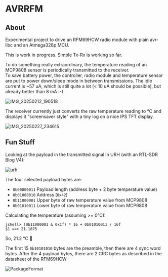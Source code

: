 # AVRRFM

## About

Experimental project to drive an RFM69HCW radio module with plain avr-libc
and an Atmega328p MCU.  

This is work in progress. Simple Tx-Rx is working so far.  

To do something really extraordinary, the temperature reading of an MCP9808
sensor is periodically transmitted to the receiver.  
To save battery power, the controller, radio module and temperature sensor 
are put to power down/sleep mode in between transmissions. The idle current 
is ~57 uA, which is still quite a lot (< 10 uA should be possible), but already 
better than 8 mA :-)

![IMG_20250212_190518](https://github.com/user-attachments/assets/dd87b7de-c97d-4ecb-ab24-f5a34b849914)

The receiver currently just converts the raw temperature reading to °C and 
displays it "screensaver style" with a tiny log on a nice IPS TFT display.

![IMG_20250227_234615](https://github.com/user-attachments/assets/14fe1841-46ef-48e8-8049-b5c7a1bcf857)

## Fun Stuff

Looking at the payload in the transmitted signal in URH (with an RTL-SDR Blog V4):

![urh](https://github.com/user-attachments/assets/4c0b159a-5ae9-444c-99f1-6edc385ba4b1)

The four selected payload bytes are:  

- `0b00000011` Payload length (address byte + 2 byte temperature value)
- `0b01000010` Address (`0x42`)
- `0b11000001` Upper byte of raw temperature value from MCP9808
- `0b01010011` Lower byte of raw temperature value from MCP9808

Calculating the temperature (assuming >= 0°C):  

    jshell> (0b11000001 & 0x1f) * 16 + 0b01010011 / 16f
    $1 ==> 21.1875

So, 21.2 °C 🙂

The first 15 `0b10101010` bytes are the preamble, then there are 4 sync word bytes.
After the 4 payload bytes, there are 2 CRC bytes as described in the datasheet of the RFM69HCW:

![PackageFormat](https://github.com/user-attachments/assets/959babe5-9f1f-4f3d-9568-a4edbbca4bb2)

